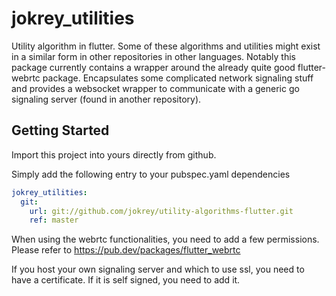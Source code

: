 # jokrey_utilities

Utility algorithm in flutter.
Some of these algorithms and utilities might exist in a similar form in other repositories in other languages.
Notably this package currently contains a wrapper around the already quite good flutter-webrtc package.
Encapsulates some complicated network signaling stuff and provides a websocket wrapper to communicate with
   a generic go signaling server (found in another repository).

## Getting Started

Import this project into yours directly from github.

Simply add the following entry to your pubspec.yaml dependencies

```yaml
jokrey_utilities:
  git:
    url: git://github.com/jokrey/utility-algorithms-flutter.git
    ref: master
```

When using the webrtc functionalities, you need to add a few permissions.
Please refer to https://pub.dev/packages/flutter_webrtc

If you host your own signaling server and which to use ssl, you need to have a certificate. If it is self signed, you need to add it.
